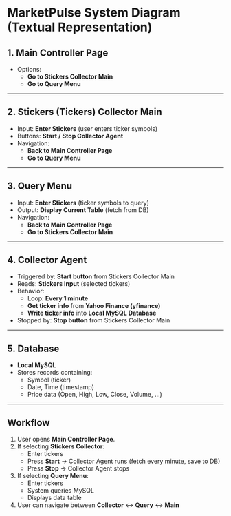 # MarketPulse System Diagram (Textual Representation)

## 1. Main Controller Page
- Options:
  - **Go to Stickers Collector Main**
  - **Go to Query Menu**

---

## 2. Stickers (Tickers) Collector Main
- Input: **Enter Stickers** (user enters ticker symbols)
- Buttons: **Start / Stop Collector Agent**
- Navigation:
  - **Back to Main Controller Page**
  - **Go to Query Menu**

---

## 3. Query Menu
- Input: **Enter Stickers** (ticker symbols to query)
- Output: **Display Current Table** (fetch from DB)
- Navigation:
  - **Back to Main Controller Page**
  - **Go to Stickers Collector Main**

---

## 4. Collector Agent
- Triggered by: **Start button** from Stickers Collector Main
- Reads: **Stickers Input** (selected tickers)
- Behavior:
  - Loop: **Every 1 minute**
  - **Get ticker info** from **Yahoo Finance (yfinance)**
  - **Write ticker info** into **Local MySQL Database**
- Stopped by: **Stop button** from Stickers Collector Main

---

## 5. Database
- **Local MySQL**
- Stores records containing:
  - Symbol (ticker)
  - Date, Time (timestamp)
  - Price data (Open, High, Low, Close, Volume, …)

---

## Workflow
1. User opens **Main Controller Page**.
2. If selecting **Stickers Collector**:
   - Enter tickers
   - Press **Start** → Collector Agent runs (fetch every minute, save to DB)
   - Press **Stop** → Collector Agent stops
3. If selecting **Query Menu**:
   - Enter tickers
   - System queries MySQL
   - Displays data table
4. User can navigate between **Collector** ↔ **Query** ↔ **Main**
